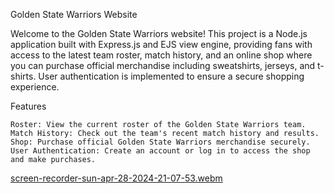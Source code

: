 Golden State Warriors Website

Welcome to the Golden State Warriors website! This project is a Node.js application built with Express.js and EJS view engine, providing fans with access to the latest team roster, match history, and an online shop where you can purchase official merchandise including sweatshirts, jerseys, and t-shirts. User authentication is implemented to ensure a secure shopping experience.

Features

    Roster: View the current roster of the Golden State Warriors team.
    Match History: Check out the team's recent match history and results.
    Shop: Purchase official Golden State Warriors merchandise securely.
    User Authentication: Create an account or log in to access the shop and make purchases.
    
[screen-recorder-sun-apr-28-2024-21-07-53.webm](https://github.com/kova20022002/GSWNodeJs/assets/131803938/2e8b6f4e-0e17-4d76-9cf2-01283d070b2d)
